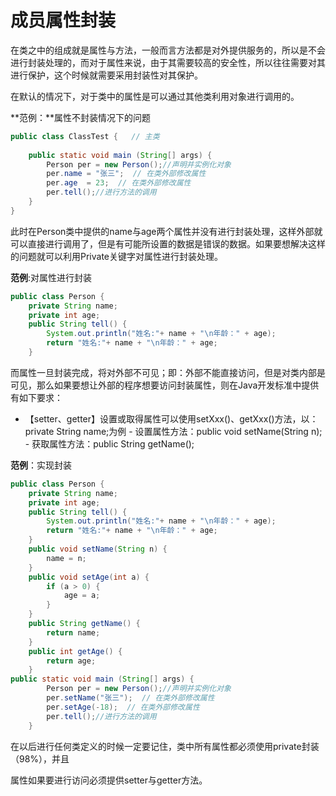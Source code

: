 # 成员属性封装

​		在类之中的组成就是属性与方法，一般而言方法都是对外提供服务的，所以是不会进行封装处理的，而对于属性来说，由于其需要较高的安全性，所以往往需要对其进行保护，这个时候就需要采用封装性对其保护。

​		在默认的情况下，对于类中的属性是可以通过其他类利用对象进行调用的。

**范例：**属性不封装情况下的问题

```java
public class ClassTest {   // 主类
	
	public static void main (String[] args) {
		Person per = new Person();//声明并实例化对象
		per.name = "张三";  // 在类外部修改属性
		per.age  = 23;  // 在类外部修改属性
		per.tell();//进行方法的调用
	}
}
```

​		此时在Person类中提供的name与age两个属性并没有进行封装处理，这样外部就可以直接进行调用了，但是有可能所设置的数据是错误的数据。如果要想解决这样的问题就可以利用Private关键字对属性进行封装处理。

**范例**:对属性进行封装

```java
public class Person {
	private String name;
	private int age;
	public String tell() {
		System.out.println("姓名:"+ name + "\n年龄：" + age);
		return "姓名:"+ name + "\n年龄：" + age;
	}

```

​		而属性一旦封装完成，将对外部不可见；即：外部不能直接访问，但是对类内部是可见，那么如果要想让外部的程序想要访问封装属性，则在Java开发标准中提供有如下要求：

- ​		【setter、getter】设置或取得属性可以使用setXxx()、getXxx()方法，以：private String name;为例
  			- 设置属性方法：public void setName(String n);
  			- 获取属性方法：public String getName();

**范例**：实现封装

```java
public class Person {
	private String name;
	private int age;
	public String tell() {
		System.out.println("姓名:"+ name + "\n年龄：" + age);
		return "姓名:"+ name + "\n年龄：" + age;
	}
	public void setName(String n) {
		name = n;
	}
	public void setAge(int a) {
		if (a > 0) {
			age = a;
		}
	}
	public String getName() {
		return name;
	}
	public int getAge() {
		return age;
	}
public static void main (String[] args) {
		Person per = new Person();//声明并实例化对象
		per.setName("张三");  // 在类外部修改属性
		per.setAge(-18);  // 在类外部修改属性
		per.tell();//进行方法的调用
	}
```

​		在以后进行任何类定义的时候一定要记住，类中所有属性都必须使用private封装（98%），并且

属性如果要进行访问必须提供setter与getter方法。